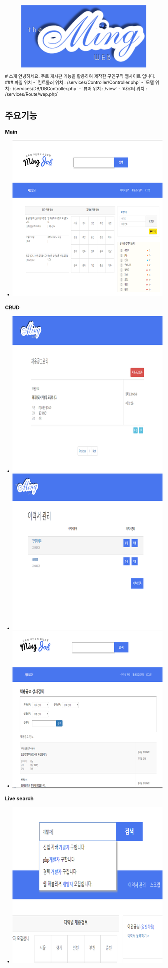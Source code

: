 <p align="center"><a href="www.ming-web.shop/Job-Site/home"><img src="https://github.com/Ming-good/Job-Site/blob/master/assets/image/Ming_logo_blue.png?raw=true" width="400"></a></p>
# 소개
안녕하세요. 주로 게시판 기능을 활용하여 제작한 구인구직 웹사이트 입니다.
### 파일 위치
- `컨트롤러 위치 : /services/Controller/Controller.php`
- `모델 위치 : /services/DB/DBController.php`
- `뷰어 위치 : /view`
- `라우터 위치 : /services/Route/wep.php`

# 주요기능

### Main
- <img src="https://github.com/Ming-good/Job-Site/blob/master/assets/image/git/main.PNG?raw=true" width="500" height="500">

### CRUD
- <img src="https://github.com/Ming-good/Job-Site/blob/master/assets/image/git/CRUD1.PNG?raw=true" width="500" height="500">
- <img src="https://github.com/Ming-good/Job-Site/blob/master/assets/image/git/CRUD2.PNG?raw=true" width="500" height="500">
- <img src="https://github.com/Ming-good/Job-Site/blob/master/assets/image/git/CRUD3.PNG?raw=true" width="500" height="500">

### Live search
- <img src="https://github.com/Ming-good/Job-Site/blob/master/assets/image/git/live.PNG?raw=true" width="500" height="500">




